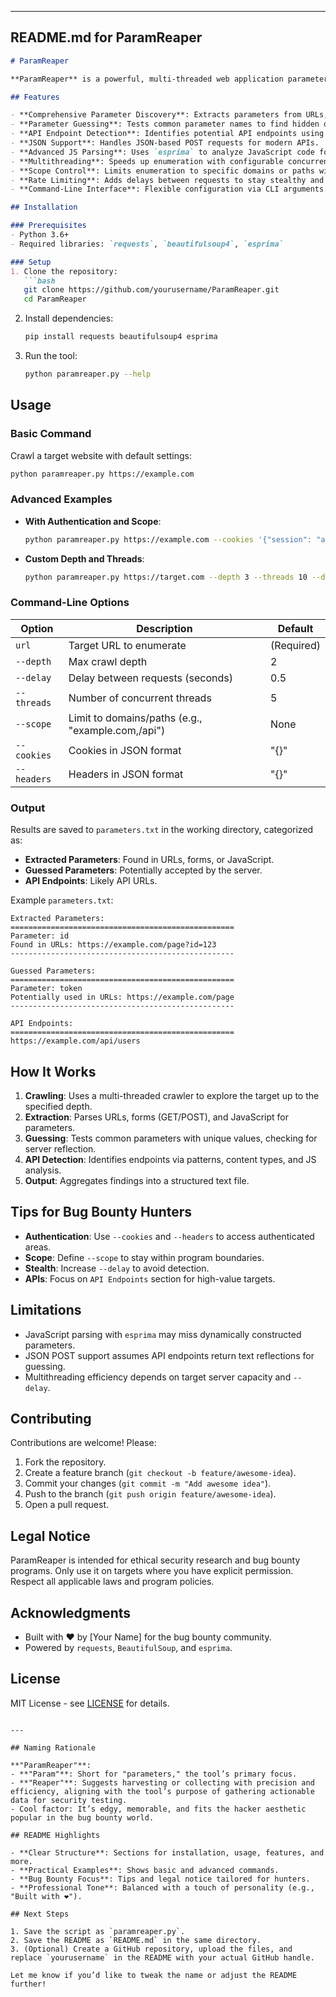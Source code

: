 

---

## README.md for ParamReaper

```markdown
# ParamReaper

**ParamReaper** is a powerful, multi-threaded web application parameter enumeration tool built for bug bounty hunters and security researchers. It crawls websites, extracts parameters from URLs, forms, and JavaScript, guesses hidden parameters, and identifies API endpoints—all while respecting scope and rate limits. Whether you're hunting for XSS, SQLi, or SSRF vulnerabilities, ParamReaper is your go-to tool for uncovering the hidden variables that matter.

## Features

- **Comprehensive Parameter Discovery**: Extracts parameters from URLs, HTML forms (GET/POST), and JavaScript files.
- **Parameter Guessing**: Tests common parameter names to find hidden or undocumented inputs.
- **API Endpoint Detection**: Identifies potential API endpoints using patterns and content types.
- **JSON Support**: Handles JSON-based POST requests for modern APIs.
- **Advanced JS Parsing**: Uses `esprima` to analyze JavaScript code for parameters and endpoints.
- **Multithreading**: Speeds up enumeration with configurable concurrent threads.
- **Scope Control**: Limits enumeration to specific domains or paths with the `--scope` option.
- **Rate Limiting**: Adds delays between requests to stay stealthy and respectful.
- **Command-Line Interface**: Flexible configuration via CLI arguments.

## Installation

### Prerequisites
- Python 3.6+
- Required libraries: `requests`, `beautifulsoup4`, `esprima`

### Setup
1. Clone the repository:
   ```bash
   git clone https://github.com/yourusername/ParamReaper.git
   cd ParamReaper
   ```
2. Install dependencies:
   ```bash
   pip install requests beautifulsoup4 esprima
   ```
3. Run the tool:
   ```bash
   python paramreaper.py --help
   ```

## Usage

### Basic Command
Crawl a target website with default settings:
```bash
python paramreaper.py https://example.com
```

### Advanced Examples
- **With Authentication and Scope**:
  ```bash
  python paramreaper.py https://example.com --cookies '{"session": "abc123"}' --headers '{"Authorization": "Bearer xyz"}' --scope "example.com,/api"
  ```
- **Custom Depth and Threads**:
  ```bash
  python paramreaper.py https://target.com --depth 3 --threads 10 --delay 1
  ```

### Command-Line Options
| Option       | Description                              | Default       |
|--------------|------------------------------------------|---------------|
| `url`        | Target URL to enumerate                 | (Required)    |
| `--depth`    | Max crawl depth                         | 2             |
| `--delay`    | Delay between requests (seconds)        | 0.5           |
| `--threads`  | Number of concurrent threads            | 5             |
| `--scope`    | Limit to domains/paths (e.g., "example.com,/api") | None |
| `--cookies`  | Cookies in JSON format                  | "{}"          |
| `--headers`  | Headers in JSON format                  | "{}"          |

### Output
Results are saved to `parameters.txt` in the working directory, categorized as:
- **Extracted Parameters**: Found in URLs, forms, or JavaScript.
- **Guessed Parameters**: Potentially accepted by the server.
- **API Endpoints**: Likely API URLs.

Example `parameters.txt`:
```
Extracted Parameters:
==================================================
Parameter: id
Found in URLs: https://example.com/page?id=123
--------------------------------------------------

Guessed Parameters:
==================================================
Parameter: token
Potentially used in URLs: https://example.com/page
--------------------------------------------------

API Endpoints:
==================================================
https://example.com/api/users
```

## How It Works

1. **Crawling**: Uses a multi-threaded crawler to explore the target up to the specified depth.
2. **Extraction**: Parses URLs, forms (GET/POST), and JavaScript for parameters.
3. **Guessing**: Tests common parameters with unique values, checking for server reflection.
4. **API Detection**: Identifies endpoints via patterns, content types, and JS analysis.
5. **Output**: Aggregates findings into a structured text file.

## Tips for Bug Bounty Hunters

- **Authentication**: Use `--cookies` and `--headers` to access authenticated areas.
- **Scope**: Define `--scope` to stay within program boundaries.
- **Stealth**: Increase `--delay` to avoid detection.
- **APIs**: Focus on `API Endpoints` section for high-value targets.

## Limitations

- JavaScript parsing with `esprima` may miss dynamically constructed parameters.
- JSON POST support assumes API endpoints return text reflections for guessing.
- Multithreading efficiency depends on target server capacity and `--delay`.

## Contributing

Contributions are welcome! Please:
1. Fork the repository.
2. Create a feature branch (`git checkout -b feature/awesome-idea`).
3. Commit your changes (`git commit -m "Add awesome idea"`).
4. Push to the branch (`git push origin feature/awesome-idea`).
5. Open a pull request.

## Legal Notice

ParamReaper is intended for ethical security research and bug bounty programs. Only use it on targets where you have explicit permission. Respect all applicable laws and program policies.

## Acknowledgments

- Built with ❤️ by [Your Name] for the bug bounty community.
- Powered by `requests`, `BeautifulSoup`, and `esprima`.

## License

MIT License - see [LICENSE](LICENSE) for details.
```

---

## Naming Rationale

**"ParamReaper"**:
- **"Param"**: Short for "parameters," the tool’s primary focus.
- **"Reaper"**: Suggests harvesting or collecting with precision and efficiency, aligning with the tool’s purpose of gathering actionable data for security testing.
- Cool factor: It’s edgy, memorable, and fits the hacker aesthetic popular in the bug bounty world.

## README Highlights

- **Clear Structure**: Sections for installation, usage, features, and more.
- **Practical Examples**: Shows basic and advanced commands.
- **Bug Bounty Focus**: Tips and legal notice tailored for hunters.
- **Professional Tone**: Balanced with a touch of personality (e.g., "Built with ❤️").

## Next Steps

1. Save the script as `paramreaper.py`.
2. Save the README as `README.md` in the same directory.
3. (Optional) Create a GitHub repository, upload the files, and replace `yourusername` in the README with your actual GitHub handle.

Let me know if you’d like to tweak the name or adjust the README further!
